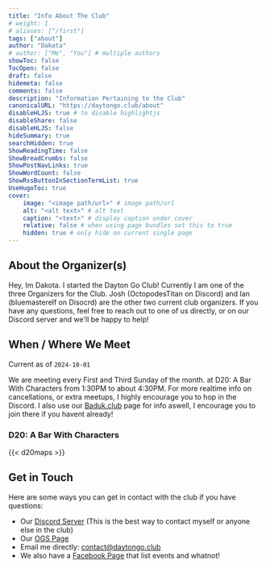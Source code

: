 ```yaml
---
title: "Info About The Club"
# weight: 1
# aliases: ["/first"]
tags: ["about"]
author: "Dakota"
# author: ["Me", "You"] # multiple authors
showToc: false
TocOpen: false
draft: false
hidemeta: false
comments: false
description: "Information Pertaining to the Club"
canonicalURL: "https://daytongo.club/about"
disableHLJS: true # to disable highlightjs
disableShare: false
disableHLJS: false
hideSummary: true
searchHidden: true
ShowReadingTime: false
ShowBreadCrumbs: false
ShowPostNavLinks: true
ShowWordCount: false
ShowRssButtonInSectionTermList: true
UseHugoToc: true
cover:
    image: "<image path/url>" # image path/url
    alt: "<alt text>" # alt text
    caption: "<text>" # display caption under cover
    relative: false # when using page bundles set this to true
    hidden: true # only hide on current single page
---
```


## About the Organizer(s)

Hey, Im Dakota. I started the Dayton Go Club! Currently I am one of the three Organizers for the Club. Josh (OctopodesTitan on Discord) and Ian (bluemasterelf on Disocrd) are the other two current club organizers. If you have any questions, feel free to reach out to one of us directly, or on our Discord server and we'll be happy to help!

## When / Where We Meet

Current as of `2024-10-01`

We are meeting every First and Third Sunday of the month. at D20: A Bar With Characters from 1:30PM to about 4:30PM. For more realtime info on cancellations, or extra meetups, I highly encourage you to hop in the Discord. I also use our [Baduk.club](https://baduk.club/club/daytonoh) page for info aswell, I encourage you to join there if you havent already!

### D20: A Bar With Characters
{{< d20maps >}}

## Get in Touch

Here are some ways you can get in contact with the club if you have questions:

- Our [Discord Server](https://discord.gg/hs3PSUbvWT) (This is the best way to contact myself or anyone else in the club)
- Our [OGS Page](https://online-go.com/group/12328)
- Email me directly: [contact@daytongo.club](mailto://contact@daytongo.club)
- We also have a [Facebook Page](https://www.facebook.com/profile.php?id=100089132774762) that list events and whatnot!
